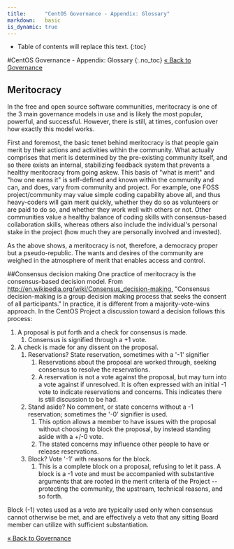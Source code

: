 ```yaml
---
title:      "CentOS Governance - Appendix: Glossary"
markdown:   basic
is_dynamic: true
---
```


* Table of contents will replace this text.
{:toc}

#CentOS Governance - Appendix: Glossary 
{:.no_toc}
[&laquo; Back to Governance](/about/governance)

## Meritocracy
In the free and open source software communities, meritocracy is one of the 3 main governance models in use and is likely the most popular, powerful, and successful. However, there is still, at times, confusion over how exactly this model works.

First and foremost, the basic tenet behind meritocracy is that people gain merit by their actions and activities within the community. What actually comprises that merit is determined by the pre-existing community itself, and so there exists an internal, stabilizing feedback system that prevents a healthy meritocracy from going askew. This basis of "what is merit" and "how one earns it" is self-defined and known within the community and can, and does, vary from community and project. For example, one FOSS project/community may value simple coding capability above all, and thus heavy-coders will gain merit quickly, whether they do so as volunteers or are paid to do so, and whether they work well with others or not. Other communities value a healthy balance of coding skills with consensus-based collaboration skills, whereas others also include the individual's personal stake in the project (how much they are personally involved and invested).

As the above shows, a meritocracy is not, therefore, a democracy proper but a pseudo-republic. The wants and desires of the community are weighed in the atmosphere of merit that enables access and control.

##Consensus decision making
One practice of meritocracy is the consensus-based decision model. From http://en.wikipedia.org/wiki/Consensus_decision-making, "Consensus decision-making is a group decision making process that seeks the consent of all participants." In practice, it is different from a majority-vote-wins approach. In the CentOS Project a discussion toward a decision follows this process:

1. A proposal is put forth and a check for consensus is made.
   1. Consensus is signified through a +1 vote.
1. A check is made for any dissent on the proposal.
   1. Reservations? State reservation, sometimes with a '-1' signifier
      1. Reservations about the proposal are worked through, seeking consensus to resolve the reservations.
      1. A reservation is not a vote against the proposal, but may turn into a vote against if unresolved. It is often expressed with an initial -1 vote to indicate reservations and concerns. This indicates there is still discussion to be had.
   1. Stand aside? No comment, or state concerns without a -1 reservation; sometimes the '-0' signifier is used.
      1. This option allows a member to have issues with the proposal without choosing to block the proposal, by instead standing aside with a +/-0 vote.
      1. The stated concerns may influence other people to have or release reservations.
   1. Block? Vote '-1' with reasons for the block.
      1. This is a complete block on a proposal, refusing to let it pass. A block is a -1 vote and must be accompanied with substantive arguments that are rooted in the merit criteria of the Project -- protecting the community, the upstream, technical reasons, and so forth.

Block (-1) votes used as a veto are typically used only when consensus cannot otherwise be met, and are effectively a veto that any sitting Board member can utilize with sufficient substantiation.

[&laquo; Back to Governance](/about/governance)

